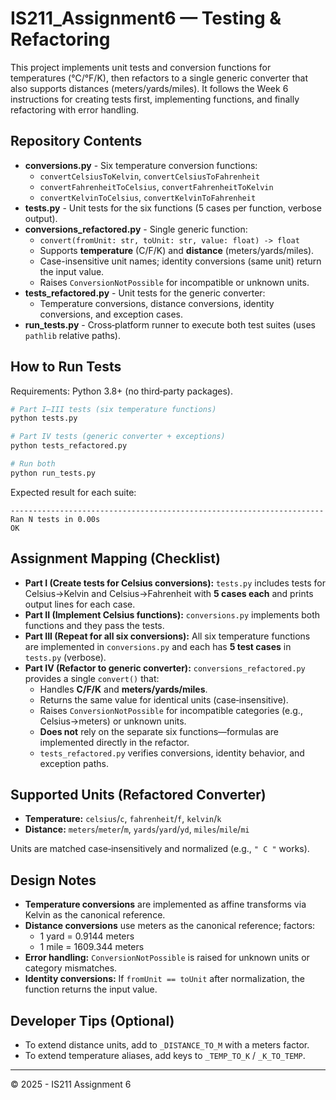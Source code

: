 
# IS211_Assignment6 — Testing & Refactoring

This project implements unit tests and conversion functions for temperatures (°C/°F/K), then refactors to a single generic converter that also supports distances (meters/yards/miles). It follows the Week 6 instructions for creating tests first, implementing functions, and finally refactoring with error handling.

## Repository Contents
- **conversions.py** - Six temperature conversion functions:
  - `convertCelsiusToKelvin`, `convertCelsiusToFahrenheit`
  - `convertFahrenheitToCelsius`, `convertFahrenheitToKelvin`
  - `convertKelvinToCelsius`, `convertKelvinToFahrenheit`
- **tests.py** - Unit tests for the six functions (5 cases per function, verbose output).
- **conversions_refactored.py** - Single generic function:
  - `convert(fromUnit: str, toUnit: str, value: float) -> float`
  - Supports **temperature** (C/F/K) and **distance** (meters/yards/miles).
  - Case-insensitive unit names; identity conversions (same unit) return the input value.
  - Raises `ConversionNotPossible` for incompatible or unknown units.
- **tests_refactored.py** - Unit tests for the generic converter:
  - Temperature conversions, distance conversions, identity conversions, and exception cases.
- **run_tests.py** - Cross‑platform runner to execute both test suites (uses `pathlib` relative paths).

## How to Run Tests
Requirements: Python 3.8+ (no third‑party packages).

```bash
# Part I–III tests (six temperature functions)
python tests.py

# Part IV tests (generic converter + exceptions)
python tests_refactored.py

# Run both
python run_tests.py
```

Expected result for each suite:
```
----------------------------------------------------------------------
Ran N tests in 0.00s
OK
```

## Assignment Mapping (Checklist)
- **Part I (Create tests for Celsius conversions):** `tests.py` includes tests for Celsius→Kelvin and Celsius→Fahrenheit with **5 cases each** and prints output lines for each case.
- **Part II (Implement Celsius functions):** `conversions.py` implements both functions and they pass the tests.
- **Part III (Repeat for all six conversions):** All six temperature functions are implemented in `conversions.py` and each has **5 test cases** in `tests.py` (verbose).
- **Part IV (Refactor to generic converter):** `conversions_refactored.py` provides a single `convert()` that:
  - Handles **C/F/K** and **meters/yards/miles**.
  - Returns the same value for identical units (case‑insensitive).
  - Raises `ConversionNotPossible` for incompatible categories (e.g., Celsius→meters) or unknown units.
  - **Does not** rely on the separate six functions—formulas are implemented directly in the refactor.
  - `tests_refactored.py` verifies conversions, identity behavior, and exception paths.

## Supported Units (Refactored Converter)
- **Temperature:** `celsius`/`c`, `fahrenheit`/`f`, `kelvin`/`k`
- **Distance:** `meters`/`meter`/`m`, `yards`/`yard`/`yd`, `miles`/`mile`/`mi`

Units are matched case‑insensitively and normalized (e.g., `" C "` works).

## Design Notes
- **Temperature conversions** are implemented as affine transforms via Kelvin as the canonical reference.
- **Distance conversions** use meters as the canonical reference; factors:
  - 1 yard = 0.9144 meters
  - 1 mile = 1609.344 meters
- **Error handling:** `ConversionNotPossible` is raised for unknown units or category mismatches.
- **Identity conversions:** If `fromUnit == toUnit` after normalization, the function returns the input value.

## Developer Tips (Optional)
- To extend distance units, add to `_DISTANCE_TO_M` with a meters factor.
- To extend temperature aliases, add keys to `_TEMP_TO_K` / `_K_TO_TEMP`.

---

© 2025 - IS211 Assignment 6
